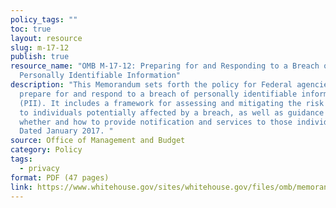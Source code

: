 ```yaml
---
policy_tags: ""
toc: true
layout: resource
slug: m-17-12
publish: true
resource_name: "OMB M-17-12: Preparing for and Responding to a Breach of
  Personally Identifiable Information"
description: "This Memorandum sets forth the policy for Federal agencies to
  prepare for and respond to a breach of personally identifiable information
  (PII). It includes a framework for assessing and mitigating the risk of harm
  to individuals potentially affected by a breach, as well as guidance on
  whether and how to provide notification and services to those individuals.
  Dated January 2017. "
source: Office of Management and Budget
category: Policy
tags:
  - privacy
format: PDF (47 pages)
link: https://www.whitehouse.gov/sites/whitehouse.gov/files/omb/memoranda/2017/m-17-12_0.pdf
---
```

